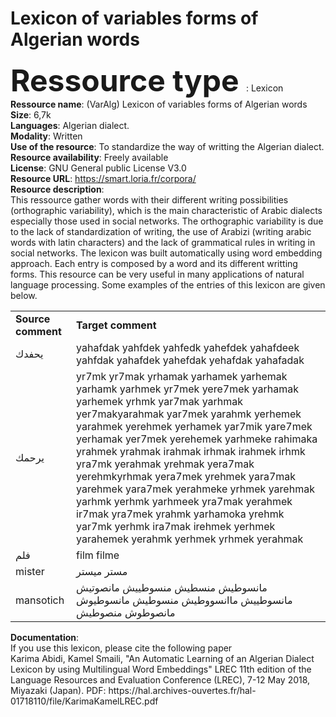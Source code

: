 # <b>Lexicon of variables forms of Algerian words</b><br>

<b> <font size="+5"> Ressource type </font></b>: Lexicon<br>
<b>Ressource name</b>: (VarAlg) Lexicon of variables forms of Algerian words <br>
<b>Size</b>: 6,7k<br>
<b>Languages</b>: Algerian dialect. <br>
<b>Modality</b>: Written <br>
<b>Use of the resource</b>: To standardize the way of writting the Algerian dialect. <br>
<b>Resource availability</b>: Freely available<br>
<b>License</b>: GNU General public License V3.0<br>
<b>Resource URL</b>: https://smart.loria.fr/corpora/<br>
<b>Resource description</b>: <br>
This ressource gather words with their different writing possibilities (orthographic variability), which is the main characteristic of Arabic dialects especially those used in social networks. The orthographic variability is due to the lack of standardization of writing, the use of Arabizi (writing arabic words with latin characters)  and the lack of grammatical rules in writing in social networks. The lexicon was built automatically using word embedding approach. Each entry is composed by a word and its different writting forms. This resource can be very useful in many applications of natural language processing. Some examples of the entries of this lexicon are given below. <br>

<table>
  <tr>
    <td> <b> Source comment</b></td>
    <td><b>Target comment</b></td>
  
  </tr>
  
  <tr>
    <td> يحفدك </td>
    <td>yahafdak yahfdek yahfedk yahefdek yahafdeek yahfdak yahafdek yahefdak yehafdak yahafadak </td>
  
  </tr>
<tr>
    <td> يرحمك </td>
    <td> yr7mk yr7mak yrhamak yarhamek yarhemak yarhamk yarhmek yr7mek yere7mek yarhamak yarhemek yrhmk yar7mak yarhmak yer7makyarahmak yar7mek yarahmk yerhemek yarahmek yerehmek yerhamek yar7mik  yare7mek yerhamak yer7mek yerehemek yarhmeke rahimaka yrahmek yrahmak irahmak irhmak irahmek irhmk yra7mk yerahmak yrehmak yera7mak yerehmkyrhmak yera7mek yrehmek yara7mak yarehmek yara7mek yerahmeke yrhmek yarehmak yarhmk yerhmk yarhmeek yra7mak yerahmek ir7mak yra7mek yrahmk yarhamoka yrehmk yar7mk yerhmk ira7mak irehmek yerhmek yarahemek yerahmk yerhmek yrhmek yerahmak </td>
  
  </tr>
  <tr>
    <td> فلم </td>
    <td>film filme</td>
  
  </tr>
  <tr>
    <td> mister </td>
    <td> مستر ميستر</td>
  
  </tr>
  <tr>
    <td> mansotich </td>
    <td> مانسوطيش منسطيش منسوطييش مانصوتيش مانسوطييش ماانسووطيش منسوطيش مانسوطيوش مانصوطوش منصوطيش</td>
  
  </tr>
  
</table>
<b>Documentation</b>: <br>
If you use this lexicon, please cite the following paper <br>
Karima  Abidi,  Kamel Smaili, "An Automatic Learning of an Algerian Dialect Lexicon by using Multilingual Word Embeddings" LREC 11th edition of the Language Resources and Evaluation Conference (LREC), 7-12 May 2018, Miyazaki (Japan). PDF: https://hal.archives-ouvertes.fr/hal-01718110/file/KarimaKamelLREC.pdf
